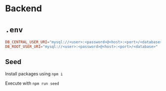 # Backend

# `.env`

```toml
DB_CENTRAL_USER_URI="mysql://<user>:<password>@<host>:<port>/<database>"
DB_ROOT_USER_URI="mysql://<user>:<password>@<host>:<port>/<database>"
```

## Seed

Install packages using
`npm i`

Execute with
`npm run seed`
